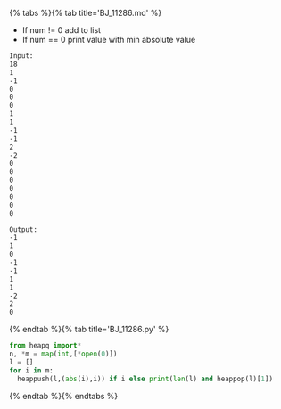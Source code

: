 {% tabs %}{% tab title='BJ_11286.md' %}

* If num != 0 add to list
* If num == 0 print value with min absolute value

```txt
Input:
18
1
-1
0
0
0
1
1
-1
-1
2
-2
0
0
0
0
0
0
0

Output:
-1
1
0
-1
-1
1
1
-2
2
0
```

{% endtab %}{% tab title='BJ_11286.py' %}

```py
from heapq import*
n, *m = map(int,[*open(0)])
l = []
for i in m:
  heappush(l,(abs(i),i)) if i else print(len(l) and heappop(l)[1])
```

{% endtab %}{% endtabs %}
